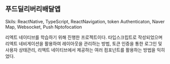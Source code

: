 ## 푸드딜리버리배달앱

Skils: ReactNative, TypeScript, ReactNavigation, token Authenticaton, Naver Map, Websocket, Push Nptofocation

리엑트 네이티브를 학습하기 위해 진행한 프로젝트이다. 타입스크립트로 작성되었으며 리엑트 네비게이션을 활용하여 레이아웃을 관리하는 방법, 토큰 인증을 통한 로그인 및 사용자 상태관리, 리엑트 네이티브에서 제공하는 여러 컴포넌트를 활용하는 방법을 익히었다.




